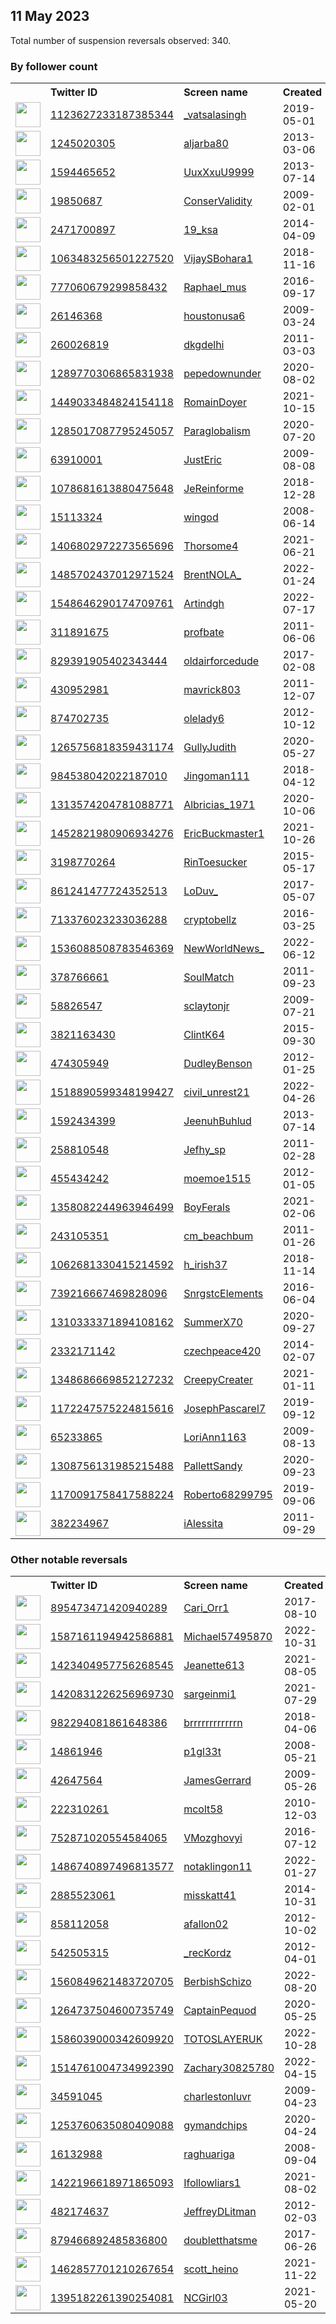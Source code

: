 
## 11 May 2023
Total number of suspension reversals observed: 340.

### By follower count
<table><tr><th></th><th align="left">Twitter ID</th><th align="left">Screen name</th>
<th align="left">Created</th><th align="left">Status</th><th align="left">Suspended</th><th align="left">Followers</th>
<tr><td><a href="https://pbs.twimg.com/profile_images/1614330565754490880/OBPq-V6e_normal.jpg"><img src="https://pbs.twimg.com/profile_images/1614330565754490880/OBPq-V6e_normal.jpg" width="40px" height="40px" align="center"/></a></td><td><a href="https://twitter.com/intent/user?user_id=1123627233187385344">1123627233187385344</a></td><td><a href="https://twitter.com/_vatsalasingh">_vatsalasingh</a></td><td>2019-05-01</td><td align="center"></td><td>2023-02-18</td><td>120497</td></tr>
<tr><td><a href="https://pbs.twimg.com/profile_images/1615873363800473600/eCkwwmxi_normal.jpg"><img src="https://pbs.twimg.com/profile_images/1615873363800473600/eCkwwmxi_normal.jpg" width="40px" height="40px" align="center"/></a></td><td><a href="https://twitter.com/intent/user?user_id=1245020305">1245020305</a></td><td><a href="https://twitter.com/aljarba80">aljarba80</a></td><td>2013-03-06</td><td align="center"></td><td>2022-09-14</td><td>118640</td></tr>
<tr><td><a href="https://pbs.twimg.com/profile_images/1076087288210313217/PFhNL6g4_normal.jpg"><img src="https://pbs.twimg.com/profile_images/1076087288210313217/PFhNL6g4_normal.jpg" width="40px" height="40px" align="center"/></a></td><td><a href="https://twitter.com/intent/user?user_id=1594465652">1594465652</a></td><td><a href="https://twitter.com/UuxXxuU9999">UuxXxuU9999</a></td><td>2013-07-14</td><td align="center"></td><td>2022-12-10</td><td>79215</td></tr>
<tr><td><a href="https://pbs.twimg.com/profile_images/719130081247911938/LfFXUr-k_normal.jpg"><img src="https://pbs.twimg.com/profile_images/719130081247911938/LfFXUr-k_normal.jpg" width="40px" height="40px" align="center"/></a></td><td><a href="https://twitter.com/intent/user?user_id=19850687">19850687</a></td><td><a href="https://twitter.com/ConserValidity">ConserValidity</a></td><td>2009-02-01</td><td align="center"></td><td></td><td>76389</td></tr>
<tr><td><a href="https://pbs.twimg.com/profile_images/1654654579856818179/6cXYht8Z_normal.jpg"><img src="https://pbs.twimg.com/profile_images/1654654579856818179/6cXYht8Z_normal.jpg" width="40px" height="40px" align="center"/></a></td><td><a href="https://twitter.com/intent/user?user_id=2471700897">2471700897</a></td><td><a href="https://twitter.com/19_ksa">19_ksa</a></td><td>2014-04-09</td><td align="center"></td><td>2022-11-23</td><td>75187</td></tr>
<tr><td><a href="https://pbs.twimg.com/profile_images/1533646854688104448/EEo2xXp2_normal.jpg"><img src="https://pbs.twimg.com/profile_images/1533646854688104448/EEo2xXp2_normal.jpg" width="40px" height="40px" align="center"/></a></td><td><a href="https://twitter.com/intent/user?user_id=1063483256501227520">1063483256501227520</a></td><td><a href="https://twitter.com/VijaySBohara1">VijaySBohara1</a></td><td>2018-11-16</td><td align="center"></td><td>2022-07-03</td><td>52043</td></tr>
<tr><td><a href="https://pbs.twimg.com/profile_images/1367054795970924546/Sc6ZJ1R9_normal.jpg"><img src="https://pbs.twimg.com/profile_images/1367054795970924546/Sc6ZJ1R9_normal.jpg" width="40px" height="40px" align="center"/></a></td><td><a href="https://twitter.com/intent/user?user_id=777060679299858432">777060679299858432</a></td><td><a href="https://twitter.com/Raphael_mus">Raphael_mus</a></td><td>2016-09-17</td><td align="center"></td><td>2022-10-04</td><td>47878</td></tr>
<tr><td><a href="https://pbs.twimg.com/profile_images/1136444075328991232/6l2v9gQN_normal.jpg"><img src="https://pbs.twimg.com/profile_images/1136444075328991232/6l2v9gQN_normal.jpg" width="40px" height="40px" align="center"/></a></td><td><a href="https://twitter.com/intent/user?user_id=26146368">26146368</a></td><td><a href="https://twitter.com/houstonusa6">houstonusa6</a></td><td>2009-03-24</td><td align="center"></td><td></td><td>20006</td></tr>
<tr><td><a href="https://pbs.twimg.com/profile_images/1656695976151900162/GOPSRsua_normal.jpg"><img src="https://pbs.twimg.com/profile_images/1656695976151900162/GOPSRsua_normal.jpg" width="40px" height="40px" align="center"/></a></td><td><a href="https://twitter.com/intent/user?user_id=260026819">260026819</a></td><td><a href="https://twitter.com/dkgdelhi">dkgdelhi</a></td><td>2011-03-03</td><td align="center"></td><td>2022-08-01</td><td>15366</td></tr>
<tr><td><a href="https://pbs.twimg.com/profile_images/1406547849551118340/2VWTcOru_normal.jpg"><img src="https://pbs.twimg.com/profile_images/1406547849551118340/2VWTcOru_normal.jpg" width="40px" height="40px" align="center"/></a></td><td><a href="https://twitter.com/intent/user?user_id=1289770306865831938">1289770306865831938</a></td><td><a href="https://twitter.com/pepedownunder">pepedownunder</a></td><td>2020-08-02</td><td align="center"></td><td></td><td>13690</td></tr>
<tr><td><a href="https://pbs.twimg.com/profile_images/1656597445587943424/Cxtt-PTf_normal.jpg"><img src="https://pbs.twimg.com/profile_images/1656597445587943424/Cxtt-PTf_normal.jpg" width="40px" height="40px" align="center"/></a></td><td><a href="https://twitter.com/intent/user?user_id=1449033484824154118">1449033484824154118</a></td><td><a href="https://twitter.com/RomainDoyer">RomainDoyer</a></td><td>2021-10-15</td><td align="center"></td><td>2023-01-03</td><td>13025</td></tr>
<tr><td><a href="https://pbs.twimg.com/profile_images/1607956128410869760/bNcfANHp_normal.jpg"><img src="https://pbs.twimg.com/profile_images/1607956128410869760/bNcfANHp_normal.jpg" width="40px" height="40px" align="center"/></a></td><td><a href="https://twitter.com/intent/user?user_id=1285017087795245057">1285017087795245057</a></td><td><a href="https://twitter.com/Paraglobalism">Paraglobalism</a></td><td>2020-07-20</td><td align="center"></td><td>2023-04-27</td><td>12650</td></tr>
<tr><td><a href="https://pbs.twimg.com/profile_images/1304969663407947776/noGDHk-s_normal.jpg"><img src="https://pbs.twimg.com/profile_images/1304969663407947776/noGDHk-s_normal.jpg" width="40px" height="40px" align="center"/></a></td><td><a href="https://twitter.com/intent/user?user_id=63910001">63910001</a></td><td><a href="https://twitter.com/JustEric">JustEric</a></td><td>2009-08-08</td><td align="center"></td><td>2023-04-28</td><td>12030</td></tr>
<tr><td><a href="https://pbs.twimg.com/profile_images/1078748016004206592/m8o0o5_9_normal.jpg"><img src="https://pbs.twimg.com/profile_images/1078748016004206592/m8o0o5_9_normal.jpg" width="40px" height="40px" align="center"/></a></td><td><a href="https://twitter.com/intent/user?user_id=1078681613880475648">1078681613880475648</a></td><td><a href="https://twitter.com/JeReinforme">JeReinforme</a></td><td>2018-12-28</td><td align="center"></td><td></td><td>10281</td></tr>
<tr><td><a href="https://pbs.twimg.com/profile_images/1563965424445755392/1-HcQ1ZU_normal.jpg"><img src="https://pbs.twimg.com/profile_images/1563965424445755392/1-HcQ1ZU_normal.jpg" width="40px" height="40px" align="center"/></a></td><td><a href="https://twitter.com/intent/user?user_id=15113324">15113324</a></td><td><a href="https://twitter.com/wingod">wingod</a></td><td>2008-06-14</td><td align="center"></td><td>2023-04-28</td><td>7095</td></tr>
<tr><td><a href="https://pbs.twimg.com/profile_images/1410646823174172672/Gynu78t9_normal.jpg"><img src="https://pbs.twimg.com/profile_images/1410646823174172672/Gynu78t9_normal.jpg" width="40px" height="40px" align="center"/></a></td><td><a href="https://twitter.com/intent/user?user_id=1406802972273565696">1406802972273565696</a></td><td><a href="https://twitter.com/Thorsome4">Thorsome4</a></td><td>2021-06-21</td><td align="center"></td><td></td><td>7029</td></tr>
<tr><td><a href="https://pbs.twimg.com/profile_images/1660804242729324547/VyBh1FBS_normal.jpg"><img src="https://pbs.twimg.com/profile_images/1660804242729324547/VyBh1FBS_normal.jpg" width="40px" height="40px" align="center"/></a></td><td><a href="https://twitter.com/intent/user?user_id=1485702437012971524">1485702437012971524</a></td><td><a href="https://twitter.com/BrentNOLA_">BrentNOLA_</a></td><td>2022-01-24</td><td align="center"></td><td>2022-10-06</td><td>6909</td></tr>
<tr><td><a href="https://pbs.twimg.com/profile_images/1548646455774167042/-j_AjXrm_normal.jpg"><img src="https://pbs.twimg.com/profile_images/1548646455774167042/-j_AjXrm_normal.jpg" width="40px" height="40px" align="center"/></a></td><td><a href="https://twitter.com/intent/user?user_id=1548646290174709761">1548646290174709761</a></td><td><a href="https://twitter.com/Artindgh">Artindgh</a></td><td>2022-07-17</td><td align="center"></td><td>2023-03-19</td><td>6520</td></tr>
<tr><td><a href="https://pbs.twimg.com/profile_images/1655705142216519680/v2It5MyY_normal.jpg"><img src="https://pbs.twimg.com/profile_images/1655705142216519680/v2It5MyY_normal.jpg" width="40px" height="40px" align="center"/></a></td><td><a href="https://twitter.com/intent/user?user_id=311891675">311891675</a></td><td><a href="https://twitter.com/profbate">profbate</a></td><td>2011-06-06</td><td align="center"></td><td>2023-03-07</td><td>6315</td></tr>
<tr><td><a href="https://pbs.twimg.com/profile_images/945844852889214977/z2GLM5m__normal.jpg"><img src="https://pbs.twimg.com/profile_images/945844852889214977/z2GLM5m__normal.jpg" width="40px" height="40px" align="center"/></a></td><td><a href="https://twitter.com/intent/user?user_id=829391905402343444">829391905402343444</a></td><td><a href="https://twitter.com/oldairforcedude">oldairforcedude</a></td><td>2017-02-08</td><td align="center"></td><td></td><td>5926</td></tr>
<tr><td><a href="https://pbs.twimg.com/profile_images/1259623537939267584/23piI582_normal.jpg"><img src="https://pbs.twimg.com/profile_images/1259623537939267584/23piI582_normal.jpg" width="40px" height="40px" align="center"/></a></td><td><a href="https://twitter.com/intent/user?user_id=430952981">430952981</a></td><td><a href="https://twitter.com/mavrick803">mavrick803</a></td><td>2011-12-07</td><td align="center"></td><td></td><td>5382</td></tr>
<tr><td><a href="https://pbs.twimg.com/profile_images/1542491909297360898/6HPSuwAE_normal.jpg"><img src="https://pbs.twimg.com/profile_images/1542491909297360898/6HPSuwAE_normal.jpg" width="40px" height="40px" align="center"/></a></td><td><a href="https://twitter.com/intent/user?user_id=874702735">874702735</a></td><td><a href="https://twitter.com/olelady6">olelady6</a></td><td>2012-10-12</td><td align="center"></td><td>2022-11-14</td><td>5030</td></tr>
<tr><td><a href="https://pbs.twimg.com/profile_images/1346536701850738689/JrvfGJBu_normal.jpg"><img src="https://pbs.twimg.com/profile_images/1346536701850738689/JrvfGJBu_normal.jpg" width="40px" height="40px" align="center"/></a></td><td><a href="https://twitter.com/intent/user?user_id=1265756818359431174">1265756818359431174</a></td><td><a href="https://twitter.com/GullyJudith">GullyJudith</a></td><td>2020-05-27</td><td align="center"></td><td>2022-08-11</td><td>4940</td></tr>
<tr><td><a href="https://pbs.twimg.com/profile_images/1055635880910540800/imu-nZ_9_normal.jpg"><img src="https://pbs.twimg.com/profile_images/1055635880910540800/imu-nZ_9_normal.jpg" width="40px" height="40px" align="center"/></a></td><td><a href="https://twitter.com/intent/user?user_id=984538042022187010">984538042022187010</a></td><td><a href="https://twitter.com/Jingoman111">Jingoman111</a></td><td>2018-04-12</td><td align="center"></td><td></td><td>4919</td></tr>
<tr><td><a href="https://pbs.twimg.com/profile_images/1659993441240064001/FOdFE18X_normal.jpg"><img src="https://pbs.twimg.com/profile_images/1659993441240064001/FOdFE18X_normal.jpg" width="40px" height="40px" align="center"/></a></td><td><a href="https://twitter.com/intent/user?user_id=1313574204781088771">1313574204781088771</a></td><td><a href="https://twitter.com/Albricias_1971">Albricias_1971</a></td><td>2020-10-06</td><td align="center"></td><td></td><td>4677</td></tr>
<tr><td><a href="https://pbs.twimg.com/profile_images/1525148927598776325/hvHhQOGO_normal.jpg"><img src="https://pbs.twimg.com/profile_images/1525148927598776325/hvHhQOGO_normal.jpg" width="40px" height="40px" align="center"/></a></td><td><a href="https://twitter.com/intent/user?user_id=1452821980906934276">1452821980906934276</a></td><td><a href="https://twitter.com/EricBuckmaster1">EricBuckmaster1</a></td><td>2021-10-26</td><td align="center"></td><td>2022-11-08</td><td>4660</td></tr>
<tr><td><a href="https://pbs.twimg.com/profile_images/1177882827397853184/8Vfyg80t_normal.jpg"><img src="https://pbs.twimg.com/profile_images/1177882827397853184/8Vfyg80t_normal.jpg" width="40px" height="40px" align="center"/></a></td><td><a href="https://twitter.com/intent/user?user_id=3198770264">3198770264</a></td><td><a href="https://twitter.com/RinToesucker">RinToesucker</a></td><td>2015-05-17</td><td align="center"></td><td></td><td>4658</td></tr>
<tr><td><a href="https://pbs.twimg.com/profile_images/1117828906625765376/kjfROSzW_normal.jpg"><img src="https://pbs.twimg.com/profile_images/1117828906625765376/kjfROSzW_normal.jpg" width="40px" height="40px" align="center"/></a></td><td><a href="https://twitter.com/intent/user?user_id=861241477724352513">861241477724352513</a></td><td><a href="https://twitter.com/LoDuv_">LoDuv_</a></td><td>2017-05-07</td><td align="center"></td><td></td><td>4375</td></tr>
<tr><td><a href="https://pbs.twimg.com/profile_images/1656085518596046848/LC4RBynF_normal.png"><img src="https://pbs.twimg.com/profile_images/1656085518596046848/LC4RBynF_normal.png" width="40px" height="40px" align="center"/></a></td><td><a href="https://twitter.com/intent/user?user_id=713376023233036288">713376023233036288</a></td><td><a href="https://twitter.com/cryptobellz">cryptobellz</a></td><td>2016-03-25</td><td align="center"></td><td>2022-12-21</td><td>4145</td></tr>
<tr><td><a href="https://pbs.twimg.com/profile_images/1657890082924425216/eKj_1NVn_normal.jpg"><img src="https://pbs.twimg.com/profile_images/1657890082924425216/eKj_1NVn_normal.jpg" width="40px" height="40px" align="center"/></a></td><td><a href="https://twitter.com/intent/user?user_id=1536088508783546369">1536088508783546369</a></td><td><a href="https://twitter.com/NewWorldNews_">NewWorldNews_</a></td><td>2022-06-12</td><td align="center"></td><td>2022-07-19</td><td>3996</td></tr>
<tr><td><a href="https://pbs.twimg.com/profile_images/1663016396933005312/winI7y5z_normal.jpg"><img src="https://pbs.twimg.com/profile_images/1663016396933005312/winI7y5z_normal.jpg" width="40px" height="40px" align="center"/></a></td><td><a href="https://twitter.com/intent/user?user_id=378766661">378766661</a></td><td><a href="https://twitter.com/SoulMatch">SoulMatch</a></td><td>2011-09-23</td><td align="center">🔒</td><td></td><td>3905</td></tr>
<tr><td><a href="https://pbs.twimg.com/profile_images/1048982254091980806/476GvA6m_normal.jpg"><img src="https://pbs.twimg.com/profile_images/1048982254091980806/476GvA6m_normal.jpg" width="40px" height="40px" align="center"/></a></td><td><a href="https://twitter.com/intent/user?user_id=58826547">58826547</a></td><td><a href="https://twitter.com/sclaytonjr">sclaytonjr</a></td><td>2009-07-21</td><td align="center"></td><td></td><td>3794</td></tr>
<tr><td><a href="https://pbs.twimg.com/profile_images/1661218951089602562/2sKK-_PZ_normal.jpg"><img src="https://pbs.twimg.com/profile_images/1661218951089602562/2sKK-_PZ_normal.jpg" width="40px" height="40px" align="center"/></a></td><td><a href="https://twitter.com/intent/user?user_id=3821163430">3821163430</a></td><td><a href="https://twitter.com/ClintK64">ClintK64</a></td><td>2015-09-30</td><td align="center"></td><td>2023-01-19</td><td>3787</td></tr>
<tr><td><a href="https://pbs.twimg.com/profile_images/1653492940801736704/mmT3yj5G_normal.jpg"><img src="https://pbs.twimg.com/profile_images/1653492940801736704/mmT3yj5G_normal.jpg" width="40px" height="40px" align="center"/></a></td><td><a href="https://twitter.com/intent/user?user_id=474305949">474305949</a></td><td><a href="https://twitter.com/DudleyBenson">DudleyBenson</a></td><td>2012-01-25</td><td align="center"></td><td>2023-04-28</td><td>3777</td></tr>
<tr><td><a href="https://pbs.twimg.com/profile_images/1656725244957294592/PG5dGm3s_normal.jpg"><img src="https://pbs.twimg.com/profile_images/1656725244957294592/PG5dGm3s_normal.jpg" width="40px" height="40px" align="center"/></a></td><td><a href="https://twitter.com/intent/user?user_id=1518890599348199427">1518890599348199427</a></td><td><a href="https://twitter.com/civil_unrest21">civil_unrest21</a></td><td>2022-04-26</td><td align="center"></td><td>2022-12-24</td><td>3674</td></tr>
<tr><td><a href="https://pbs.twimg.com/profile_images/1662261537200037888/5LWmx9nz_normal.jpg"><img src="https://pbs.twimg.com/profile_images/1662261537200037888/5LWmx9nz_normal.jpg" width="40px" height="40px" align="center"/></a></td><td><a href="https://twitter.com/intent/user?user_id=1592434399">1592434399</a></td><td><a href="https://twitter.com/JeenuhBuhlud">JeenuhBuhlud</a></td><td>2013-07-14</td><td align="center"></td><td>2023-04-19</td><td>3589</td></tr>
<tr><td><a href="https://pbs.twimg.com/profile_images/1649687654504513536/UwpK7UJM_normal.jpg"><img src="https://pbs.twimg.com/profile_images/1649687654504513536/UwpK7UJM_normal.jpg" width="40px" height="40px" align="center"/></a></td><td><a href="https://twitter.com/intent/user?user_id=258810548">258810548</a></td><td><a href="https://twitter.com/Jefhy_sp">Jefhy_sp</a></td><td>2011-02-28</td><td align="center"></td><td>2023-01-18</td><td>3532</td></tr>
<tr><td><a href="https://pbs.twimg.com/profile_images/1661051664302854144/kq2ZBHMC_normal.jpg"><img src="https://pbs.twimg.com/profile_images/1661051664302854144/kq2ZBHMC_normal.jpg" width="40px" height="40px" align="center"/></a></td><td><a href="https://twitter.com/intent/user?user_id=455434242">455434242</a></td><td><a href="https://twitter.com/moemoe1515">moemoe1515</a></td><td>2012-01-05</td><td align="center"></td><td></td><td>3499</td></tr>
<tr><td><a href="https://pbs.twimg.com/profile_images/1537618457210064896/ArYjAdmh_normal.jpg"><img src="https://pbs.twimg.com/profile_images/1537618457210064896/ArYjAdmh_normal.jpg" width="40px" height="40px" align="center"/></a></td><td><a href="https://twitter.com/intent/user?user_id=1358082244963946499">1358082244963946499</a></td><td><a href="https://twitter.com/BoyFerals">BoyFerals</a></td><td>2021-02-06</td><td align="center"></td><td>2022-11-03</td><td>3491</td></tr>
<tr><td><a href="https://pbs.twimg.com/profile_images/948927767994945537/V8ieIc23_normal.jpg"><img src="https://pbs.twimg.com/profile_images/948927767994945537/V8ieIc23_normal.jpg" width="40px" height="40px" align="center"/></a></td><td><a href="https://twitter.com/intent/user?user_id=243105351">243105351</a></td><td><a href="https://twitter.com/cm_beachbum">cm_beachbum</a></td><td>2011-01-26</td><td align="center"></td><td>2022-10-29</td><td>3292</td></tr>
<tr><td><a href="https://pbs.twimg.com/profile_images/1506706120613806103/1dFKDCDX_normal.jpg"><img src="https://pbs.twimg.com/profile_images/1506706120613806103/1dFKDCDX_normal.jpg" width="40px" height="40px" align="center"/></a></td><td><a href="https://twitter.com/intent/user?user_id=1062681330415214592">1062681330415214592</a></td><td><a href="https://twitter.com/h_irish37">h_irish37</a></td><td>2018-11-14</td><td align="center"></td><td>2022-06-13</td><td>3056</td></tr>
<tr><td><a href="https://pbs.twimg.com/profile_images/873788262841712640/_FfaoMY-_normal.jpg"><img src="https://pbs.twimg.com/profile_images/873788262841712640/_FfaoMY-_normal.jpg" width="40px" height="40px" align="center"/></a></td><td><a href="https://twitter.com/intent/user?user_id=739216667469828096">739216667469828096</a></td><td><a href="https://twitter.com/SnrgstcElements">SnrgstcElements</a></td><td>2016-06-04</td><td align="center"></td><td>2022-09-23</td><td>3050</td></tr>
<tr><td><a href="https://pbs.twimg.com/profile_images/1661250776625291264/EbPjwBeY_normal.jpg"><img src="https://pbs.twimg.com/profile_images/1661250776625291264/EbPjwBeY_normal.jpg" width="40px" height="40px" align="center"/></a></td><td><a href="https://twitter.com/intent/user?user_id=1310333371894108162">1310333371894108162</a></td><td><a href="https://twitter.com/SummerX70">SummerX70</a></td><td>2020-09-27</td><td align="center"></td><td>2022-11-08</td><td>3033</td></tr>
<tr><td><a href="https://pbs.twimg.com/profile_images/1652072693079109632/-ICbboJS_normal.jpg"><img src="https://pbs.twimg.com/profile_images/1652072693079109632/-ICbboJS_normal.jpg" width="40px" height="40px" align="center"/></a></td><td><a href="https://twitter.com/intent/user?user_id=2332171142">2332171142</a></td><td><a href="https://twitter.com/czechpeace420">czechpeace420</a></td><td>2014-02-07</td><td align="center">🔒</td><td>2022-11-20</td><td>3012</td></tr>
<tr><td><a href="https://pbs.twimg.com/profile_images/1370381991623995393/ODqScWK2_normal.jpg"><img src="https://pbs.twimg.com/profile_images/1370381991623995393/ODqScWK2_normal.jpg" width="40px" height="40px" align="center"/></a></td><td><a href="https://twitter.com/intent/user?user_id=1348686669852127232">1348686669852127232</a></td><td><a href="https://twitter.com/CreepyCreater">CreepyCreater</a></td><td>2021-01-11</td><td align="center"></td><td>2022-03-12</td><td>2929</td></tr>
<tr><td><a href="https://pbs.twimg.com/profile_images/1172252913990799365/tlVZSFSg_normal.jpg"><img src="https://pbs.twimg.com/profile_images/1172252913990799365/tlVZSFSg_normal.jpg" width="40px" height="40px" align="center"/></a></td><td><a href="https://twitter.com/intent/user?user_id=1172247575224815616">1172247575224815616</a></td><td><a href="https://twitter.com/JosephPascarel7">JosephPascarel7</a></td><td>2019-09-12</td><td align="center"></td><td></td><td>2894</td></tr>
<tr><td><a href="https://pbs.twimg.com/profile_images/1048715489331953665/6f7Y_5GP_normal.jpg"><img src="https://pbs.twimg.com/profile_images/1048715489331953665/6f7Y_5GP_normal.jpg" width="40px" height="40px" align="center"/></a></td><td><a href="https://twitter.com/intent/user?user_id=65233865">65233865</a></td><td><a href="https://twitter.com/LoriAnn1163">LoriAnn1163</a></td><td>2009-08-13</td><td align="center"></td><td></td><td>2818</td></tr>
<tr><td><a href="https://abs.twimg.com/sticky/default_profile_images/default_profile_normal.png"><img src="https://abs.twimg.com/sticky/default_profile_images/default_profile_normal.png" width="40px" height="40px" align="center"/></a></td><td><a href="https://twitter.com/intent/user?user_id=1308756131985215488">1308756131985215488</a></td><td><a href="https://twitter.com/PallettSandy">PallettSandy</a></td><td>2020-09-23</td><td align="center"></td><td>2022-11-29</td><td>2785</td></tr>
<tr><td><a href="https://pbs.twimg.com/profile_images/1656052762356899845/IuZ6GC3e_normal.jpg"><img src="https://pbs.twimg.com/profile_images/1656052762356899845/IuZ6GC3e_normal.jpg" width="40px" height="40px" align="center"/></a></td><td><a href="https://twitter.com/intent/user?user_id=1170091758417588224">1170091758417588224</a></td><td><a href="https://twitter.com/Roberto68299795">Roberto68299795</a></td><td>2019-09-06</td><td align="center"></td><td>2022-10-06</td><td>2777</td></tr>
<tr><td><a href="https://pbs.twimg.com/profile_images/1663790459918118915/rpTsZZPp_normal.jpg"><img src="https://pbs.twimg.com/profile_images/1663790459918118915/rpTsZZPp_normal.jpg" width="40px" height="40px" align="center"/></a></td><td><a href="https://twitter.com/intent/user?user_id=382234967">382234967</a></td><td><a href="https://twitter.com/iAlessita">iAlessita</a></td><td>2011-09-29</td><td align="center"></td><td>2023-01-19</td><td>2772</td></tr>
</table>

### Other notable reversals
<table><tr><th></th><th align="left">Twitter ID</th><th align="left">Screen name</th>
<th align="left">Created</th><th align="left">Status</th><th align="left">Suspended</th><th align="left">Followers</th>
<tr><td><a href="https://pbs.twimg.com/profile_images/895477468429074432/s7snto2g_normal.jpg"><img src="https://pbs.twimg.com/profile_images/895477468429074432/s7snto2g_normal.jpg" width="40px" height="40px" align="center"/></a></td><td><a href="https://twitter.com/intent/user?user_id=895473471420940289">895473471420940289</a></td><td><a href="https://twitter.com/Cari_Orr1">Cari_Orr1</a></td><td>2017-08-10</td><td align="center"></td><td>2023-05-03</td><td>29</td></tr>
<tr><td><a href="https://pbs.twimg.com/profile_images/1587161532776988677/isNXTEpO_normal.png"><img src="https://pbs.twimg.com/profile_images/1587161532776988677/isNXTEpO_normal.png" width="40px" height="40px" align="center"/></a></td><td><a href="https://twitter.com/intent/user?user_id=1587161194942586881">1587161194942586881</a></td><td><a href="https://twitter.com/Michael57495870">Michael57495870</a></td><td>2022-10-31</td><td align="center"></td><td>2023-01-28</td><td>413</td></tr>
<tr><td><a href="https://abs.twimg.com/sticky/default_profile_images/default_profile_normal.png"><img src="https://abs.twimg.com/sticky/default_profile_images/default_profile_normal.png" width="40px" height="40px" align="center"/></a></td><td><a href="https://twitter.com/intent/user?user_id=1423404957756268545">1423404957756268545</a></td><td><a href="https://twitter.com/Jeanette613">Jeanette613</a></td><td>2021-08-05</td><td align="center"></td><td>2022-12-14</td><td>331</td></tr>
<tr><td><a href="https://pbs.twimg.com/profile_images/1536517429198716928/8qxXq4uG_normal.jpg"><img src="https://pbs.twimg.com/profile_images/1536517429198716928/8qxXq4uG_normal.jpg" width="40px" height="40px" align="center"/></a></td><td><a href="https://twitter.com/intent/user?user_id=1420831226256969730">1420831226256969730</a></td><td><a href="https://twitter.com/sargeinmi1">sargeinmi1</a></td><td>2021-07-29</td><td align="center"></td><td>2022-10-29</td><td>1100</td></tr>
<tr><td><a href="https://pbs.twimg.com/profile_images/1575180004870217730/ft-WMFFv_normal.jpg"><img src="https://pbs.twimg.com/profile_images/1575180004870217730/ft-WMFFv_normal.jpg" width="40px" height="40px" align="center"/></a></td><td><a href="https://twitter.com/intent/user?user_id=982294081861648386">982294081861648386</a></td><td><a href="https://twitter.com/brrrrrrrrrrrrn">brrrrrrrrrrrrn</a></td><td>2018-04-06</td><td align="center"></td><td>2022-11-23</td><td>22</td></tr>
<tr><td><a href="https://pbs.twimg.com/profile_images/555094673526493184/CHn4Xmxa_normal.jpeg"><img src="https://pbs.twimg.com/profile_images/555094673526493184/CHn4Xmxa_normal.jpeg" width="40px" height="40px" align="center"/></a></td><td><a href="https://twitter.com/intent/user?user_id=14861946">14861946</a></td><td><a href="https://twitter.com/p1gl33t">p1gl33t</a></td><td>2008-05-21</td><td align="center"></td><td>2023-04-19</td><td>70</td></tr>
<tr><td><a href="https://pbs.twimg.com/profile_images/1465241687102472196/e7PMaQbx_normal.jpg"><img src="https://pbs.twimg.com/profile_images/1465241687102472196/e7PMaQbx_normal.jpg" width="40px" height="40px" align="center"/></a></td><td><a href="https://twitter.com/intent/user?user_id=42647564">42647564</a></td><td><a href="https://twitter.com/JamesGerrard">JamesGerrard</a></td><td>2009-05-26</td><td align="center"></td><td>2023-02-22</td><td>1319</td></tr>
<tr><td><a href="https://pbs.twimg.com/profile_images/907027683179147264/DlzZNxJH_normal.jpg"><img src="https://pbs.twimg.com/profile_images/907027683179147264/DlzZNxJH_normal.jpg" width="40px" height="40px" align="center"/></a></td><td><a href="https://twitter.com/intent/user?user_id=222310261">222310261</a></td><td><a href="https://twitter.com/mcolt58">mcolt58</a></td><td>2010-12-03</td><td align="center"></td><td>2022-11-26</td><td>606</td></tr>
<tr><td><a href="https://pbs.twimg.com/profile_images/1543989562988445696/r45Bplpj_normal.jpg"><img src="https://pbs.twimg.com/profile_images/1543989562988445696/r45Bplpj_normal.jpg" width="40px" height="40px" align="center"/></a></td><td><a href="https://twitter.com/intent/user?user_id=752871020554584065">752871020554584065</a></td><td><a href="https://twitter.com/VMozghovyi">VMozghovyi</a></td><td>2016-07-12</td><td align="center">🔒</td><td>2023-03-23</td><td>1326</td></tr>
<tr><td><a href="https://pbs.twimg.com/profile_images/1656417632223117312/lq3-AL6j_normal.jpg"><img src="https://pbs.twimg.com/profile_images/1656417632223117312/lq3-AL6j_normal.jpg" width="40px" height="40px" align="center"/></a></td><td><a href="https://twitter.com/intent/user?user_id=1486740897496813577">1486740897496813577</a></td><td><a href="https://twitter.com/notaklingon11">notaklingon11</a></td><td>2022-01-27</td><td align="center"></td><td>2022-11-16</td><td>380</td></tr>
<tr><td><a href="https://pbs.twimg.com/profile_images/556803650799276032/vVijIiZP_normal.jpeg"><img src="https://pbs.twimg.com/profile_images/556803650799276032/vVijIiZP_normal.jpeg" width="40px" height="40px" align="center"/></a></td><td><a href="https://twitter.com/intent/user?user_id=2885523061">2885523061</a></td><td><a href="https://twitter.com/misskatt41">misskatt41</a></td><td>2014-10-31</td><td align="center"></td><td>2023-02-27</td><td>1959</td></tr>
<tr><td><a href="https://pbs.twimg.com/profile_images/939474815643279360/P_sspnxO_normal.jpg"><img src="https://pbs.twimg.com/profile_images/939474815643279360/P_sspnxO_normal.jpg" width="40px" height="40px" align="center"/></a></td><td><a href="https://twitter.com/intent/user?user_id=858112058">858112058</a></td><td><a href="https://twitter.com/afallon02">afallon02</a></td><td>2012-10-02</td><td align="center"></td><td>2023-01-20</td><td>290</td></tr>
<tr><td><a href="https://pbs.twimg.com/profile_images/1510565443559313408/cPnG0tjj_normal.jpg"><img src="https://pbs.twimg.com/profile_images/1510565443559313408/cPnG0tjj_normal.jpg" width="40px" height="40px" align="center"/></a></td><td><a href="https://twitter.com/intent/user?user_id=542505315">542505315</a></td><td><a href="https://twitter.com/_recKordz">_recKordz</a></td><td>2012-04-01</td><td align="center"></td><td>2022-10-29</td><td>717</td></tr>
<tr><td><a href="https://pbs.twimg.com/profile_images/1560849821761667076/_OJsQ0Gi_normal.jpg"><img src="https://pbs.twimg.com/profile_images/1560849821761667076/_OJsQ0Gi_normal.jpg" width="40px" height="40px" align="center"/></a></td><td><a href="https://twitter.com/intent/user?user_id=1560849621483720705">1560849621483720705</a></td><td><a href="https://twitter.com/BerbishSchizo">BerbishSchizo</a></td><td>2022-08-20</td><td align="center">🔒</td><td>2022-10-30</td><td>0</td></tr>
<tr><td><a href="https://pbs.twimg.com/profile_images/1264740360808521735/jBhPuBo6_normal.jpg"><img src="https://pbs.twimg.com/profile_images/1264740360808521735/jBhPuBo6_normal.jpg" width="40px" height="40px" align="center"/></a></td><td><a href="https://twitter.com/intent/user?user_id=1264737504600735749">1264737504600735749</a></td><td><a href="https://twitter.com/CaptainPequod">CaptainPequod</a></td><td>2020-05-25</td><td align="center"></td><td>2022-10-29</td><td>1278</td></tr>
<tr><td><a href="https://pbs.twimg.com/profile_images/1595062969364348930/tvJNp6WN_normal.jpg"><img src="https://pbs.twimg.com/profile_images/1595062969364348930/tvJNp6WN_normal.jpg" width="40px" height="40px" align="center"/></a></td><td><a href="https://twitter.com/intent/user?user_id=1586039000342609920">1586039000342609920</a></td><td><a href="https://twitter.com/TOTOSLAYERUK">TOTOSLAYERUK</a></td><td>2022-10-28</td><td align="center"></td><td>2022-12-19</td><td>75</td></tr>
<tr><td><a href="https://pbs.twimg.com/profile_images/1546304391967346688/IIQUo1XM_normal.jpg"><img src="https://pbs.twimg.com/profile_images/1546304391967346688/IIQUo1XM_normal.jpg" width="40px" height="40px" align="center"/></a></td><td><a href="https://twitter.com/intent/user?user_id=1514761004734992390">1514761004734992390</a></td><td><a href="https://twitter.com/Zachary30825780">Zachary30825780</a></td><td>2022-04-15</td><td align="center"></td><td>2023-02-07</td><td>72</td></tr>
<tr><td><a href="https://pbs.twimg.com/profile_images/1492677160150175746/zBezPr3h_normal.jpg"><img src="https://pbs.twimg.com/profile_images/1492677160150175746/zBezPr3h_normal.jpg" width="40px" height="40px" align="center"/></a></td><td><a href="https://twitter.com/intent/user?user_id=34591045">34591045</a></td><td><a href="https://twitter.com/charlestonluvr">charlestonluvr</a></td><td>2009-04-23</td><td align="center"></td><td>2023-05-07</td><td>141</td></tr>
<tr><td><a href="https://pbs.twimg.com/profile_images/1603859296764190721/VFoVNkj-_normal.jpg"><img src="https://pbs.twimg.com/profile_images/1603859296764190721/VFoVNkj-_normal.jpg" width="40px" height="40px" align="center"/></a></td><td><a href="https://twitter.com/intent/user?user_id=1253760635080409088">1253760635080409088</a></td><td><a href="https://twitter.com/gymandchips">gymandchips</a></td><td>2020-04-24</td><td align="center"></td><td>2022-12-29</td><td>43</td></tr>
<tr><td><a href="https://pbs.twimg.com/profile_images/2340207797/h46oe8q0y2bx84sbhgpf_normal.jpeg"><img src="https://pbs.twimg.com/profile_images/2340207797/h46oe8q0y2bx84sbhgpf_normal.jpeg" width="40px" height="40px" align="center"/></a></td><td><a href="https://twitter.com/intent/user?user_id=16132988">16132988</a></td><td><a href="https://twitter.com/raghuariga">raghuariga</a></td><td>2008-09-04</td><td align="center"></td><td>2022-12-18</td><td>497</td></tr>
<tr><td><a href="https://pbs.twimg.com/profile_images/1422326375260712976/TULusCg1_normal.jpg"><img src="https://pbs.twimg.com/profile_images/1422326375260712976/TULusCg1_normal.jpg" width="40px" height="40px" align="center"/></a></td><td><a href="https://twitter.com/intent/user?user_id=1422196618971865093">1422196618971865093</a></td><td><a href="https://twitter.com/Ifollowliars1">Ifollowliars1</a></td><td>2021-08-02</td><td align="center"></td><td>2023-04-28</td><td>146</td></tr>
<tr><td><a href="https://pbs.twimg.com/profile_images/1589737226761641984/LrllYw6V_normal.jpg"><img src="https://pbs.twimg.com/profile_images/1589737226761641984/LrllYw6V_normal.jpg" width="40px" height="40px" align="center"/></a></td><td><a href="https://twitter.com/intent/user?user_id=482174637">482174637</a></td><td><a href="https://twitter.com/JeffreyDLitman">JeffreyDLitman</a></td><td>2012-02-03</td><td align="center"></td><td>2023-05-09</td><td>7</td></tr>
<tr><td><a href="https://pbs.twimg.com/profile_images/1656455659494449152/B29R2bUL_normal.jpg"><img src="https://pbs.twimg.com/profile_images/1656455659494449152/B29R2bUL_normal.jpg" width="40px" height="40px" align="center"/></a></td><td><a href="https://twitter.com/intent/user?user_id=879466892485836800">879466892485836800</a></td><td><a href="https://twitter.com/doubletthatsme">doubletthatsme</a></td><td>2017-06-26</td><td align="center">🔒</td><td>2022-12-23</td><td>15</td></tr>
<tr><td><a href="https://pbs.twimg.com/profile_images/1544856991197147136/AJHN-R6I_normal.jpg"><img src="https://pbs.twimg.com/profile_images/1544856991197147136/AJHN-R6I_normal.jpg" width="40px" height="40px" align="center"/></a></td><td><a href="https://twitter.com/intent/user?user_id=1462857701210267654">1462857701210267654</a></td><td><a href="https://twitter.com/scott_heino">scott_heino</a></td><td>2021-11-22</td><td align="center"></td><td>2022-10-29</td><td>1292</td></tr>
<tr><td><a href="https://pbs.twimg.com/profile_images/1581748662585245696/qp2-WeZC_normal.jpg"><img src="https://pbs.twimg.com/profile_images/1581748662585245696/qp2-WeZC_normal.jpg" width="40px" height="40px" align="center"/></a></td><td><a href="https://twitter.com/intent/user?user_id=1395182261390254081">1395182261390254081</a></td><td><a href="https://twitter.com/NCGirl03">NCGirl03</a></td><td>2021-05-20</td><td align="center">🔒</td><td>2022-12-03</td><td>0</td></tr>
</table>
